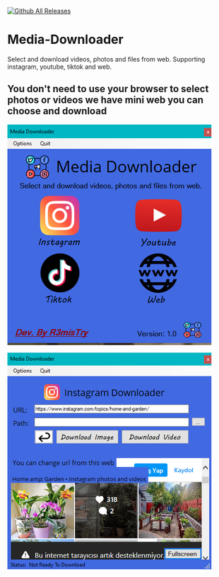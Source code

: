 [![Github All Releases](https://img.shields.io/github/downloads/Mertsayar6623/Windows-Optimizer/total.svg)]()
# Media-Downloader
Select and download videos, photos and files from web. Supporting instagram, youtube, tiktok and web.

## You don't need to use your browser to select photos or videos we have mini web you can choose and download

![](Pictures/preview1.png)

![](Pictures/preview2.png)
